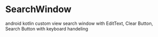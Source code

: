 # SearchWindow
android kotlin custom view search window with EditText, Clear Button, Search Button with keyboard handeling
